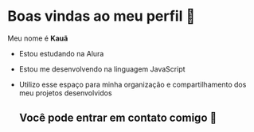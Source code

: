 # Boas vindas ao meu perfil 📘

Meu nome é **Kauã**

- Estou estudando na Alura
- Estou me desenvolvendo na linguagem JavaScript
- Utilizo esse espaço para minha organização e compartilhamento dos meu projetos desenvolvidos

  ## Você pode entrar em contato comigo 🐶
